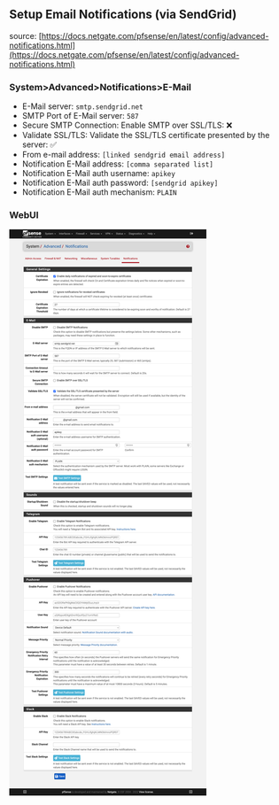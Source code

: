 ## Setup Email Notifications (via SendGrid)

source: [https://docs.netgate.com/pfsense/en/latest/config/advanced-notifications.html](https://docs.netgate.com/pfsense/en/latest/config/advanced-notifications.html)

### System>Advanced>Notifications>E-Mail
* E-Mail server: ``smtp.sendgrid.net``
* SMTP Port of E-Mail server: ``587``
* Secure SMTP Connection: Enable SMTP over SSL/TLS: :x:
* Validate SSL/TLS: Validate the SSL/TLS certificate presented by the server: :white_check_mark:
* From e-mail address: ``[linked sendgrid email address]``
* Notification E-Mail address: ``[comma separated list]``
* Notification E-Mail auth username: ``apikey``
* Notification E-Mail auth password: ``[sendgrid apikey]``
* Notification E-Mail auth mechanism: ``PLAIN``

### WebUI

![alt text](email.jpg "email")
